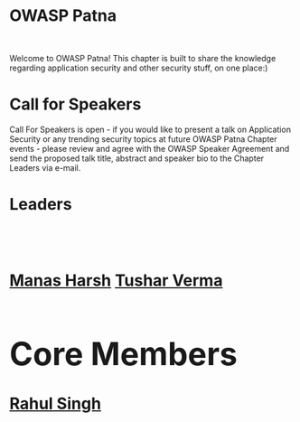 <div>
<h1> OWASP Patna</h1>
<br>
<p>
   Welcome to OWASP Patna! This chapter is built to share the knowledge regarding application security and other security stuff, on one place:)
</p>
<div>
<h1>Call for Speakers</h1>
<p>
   Call For Speakers is open - if you would like to present a talk on Application Security or any trending security topics at future OWASP Patna Chapter events - please review  and agree with the OWASP Speaker Agreement and send the proposed talk title, abstract and speaker bio to the Chapter Leaders via e-mail.
</p>
<div>
</div>

<div>
<h1>Leaders<h1>
<br>
<p>
<a href = "mailto: manas.harsh@owasp.org">Manas Harsh</a>
<a href = "mailto: tushar.verma@owasp.org">Tushar Verma</a>
</p>
   <div>
<h1>Core Members</h1> 
<a href = "mailto: rs992214@gmail.com">Rahul Singh</a>
<div>
</div>
